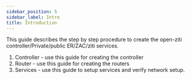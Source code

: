 ```yaml
---
sidebar_position: 5
sidebar_label: Intro
title: Introduction
---
```


This guide describes the step by step procedure to create the open-ziti controller/Private/public ER/ZAC/ziti services.

1. Controller - use this guide for creating the controller
2. Router     - use this guide for creating the routers
3. Services   - use this guide to setup services and verify network setup.